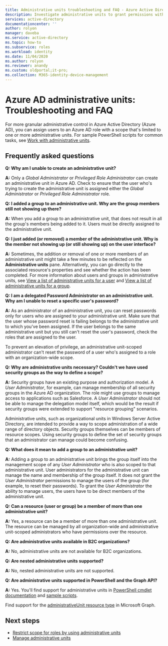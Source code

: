 ```yaml
---
title: Administrative units troubleshooting and FAQ - Azure Active Directory | Microsoft Docs
description: Investigate administrative units to grant permissions with restricted scope in Azure Active Directory.
services: active-directory
documentationcenter: ''
author: rolyon
manager: daveba
ms.service: active-directory
ms.topic: how-to
ms.subservice: roles
ms.workload: identity
ms.date: 11/04/2020
ms.author: rolyon
ms.reviewer: anandy
ms.custom: oldportal;it-pro;
ms.collection: M365-identity-device-management
---
```



# Azure AD administrative units: Troubleshooting and FAQ

For more granular administrative control in Azure Active Directory (Azure AD), you can assign users to an Azure AD role with a scope that's limited to one or more administrative units. For sample PowerShell scripts for common tasks, see [Work with administrative units](/powershell/azure/active-directory/working-with-administrative-units).

## Frequently asked questions

**Q: Why am I unable to create an administrative unit?**

**A:** Only a *Global Administrator* or *Privileged Role Administrator* can create an administrative unit in Azure AD. Check to ensure that the user who's trying to create the administrative unit is assigned either the *Global Administrator* or *Privileged Role Administrator* role.

**Q: I added a group to an administrative unit. Why are the group members still not showing up there?**

**A:** When you add a group to an administrative unit, that does not result in all the group's members being added to it. Users must be directly assigned to the administrative unit.

**Q: I just added (or removed) a member of the administrative unit. Why is the member not showing up (or still showing up) on the user interface?**

**A:** Sometimes, the addition or removal of one or more members of an administrative unit might take a few minutes to be reflected on the **Administrative units** pane. Alternatively, you can go directly to the associated resource's properties and see whether the action has been completed. For more information about users and groups in administrative units, see [View a list of administrative units for a user](admin-units-add-manage-users.md) and [View a list of administrative units for a group](admin-units-add-manage-groups.md).

**Q: I am a delegated Password Administrator on an administrative unit. Why am I unable to reset a specific user's password?**

**A:** As an administrator of an administrative unit, you can reset passwords only for users who are assigned to your administrative unit. Make sure that the user whose password reset is failing belongs to the administrative unit to which you've been assigned. If the user belongs to the same administrative unit but you still can't reset the user's password, check the roles that are assigned to the user. 

To prevent an elevation of privilege, an administrative unit-scoped administrator can't reset the password of a user who's assigned to a role with an organization-wide scope.

**Q: Why are administrative units necessary? Couldn't we have used security groups as the way to define a scope?**

**A:** Security groups have an existing purpose and authorization model. A *User Administrator*, for example, can manage membership of all security groups in the Azure AD organization. The role might use groups to manage access to applications such as Salesforce. A *User Administrator* should not be able to manage the delegation model itself, which would be the result if security groups were extended to support "resource grouping" scenarios. 

Administrative units, such as organizational units in Windows Server Active Directory, are intended to provide a way to scope administration of a wide range of directory objects. Security groups themselves can be members of resource scopes. Using security groups to define the set of security groups that an administrator can manage could become confusing.

**Q: What does it mean to add a group to an administrative unit?**

**A:** Adding a group to an administrative unit brings the group itself into the management scope of any *User Administrator* who is also scoped to that administrative unit. User administrators for the administrative unit can manage the name and membership of the group itself. It does not grant the *User Administrator* permissions to manage the users of the group (for example, to reset their passwords). To grant the *User Administrator* the ability to manage users, the users have to be direct members of the administrative unit.

**Q: Can a resource (user or group) be a member of more than one administrative unit?**

**A:** Yes, a resource can be a member of more than one administrative unit. The resource can be managed by all organization-wide and administrative unit-scoped administrators who have permissions over the resource.

**Q: Are administrative units available in B2C organizations?**

**A:** No, administrative units are not available for B2C organizations.

**Q: Are nested administrative units supported?**

**A:** No, nested administrative units are not supported.

**Q: Are administrative units supported in PowerShell and the Graph API?**

**A:** Yes. You'll find support for administrative units in [PowerShell cmdlet documentation](/powershell/module/Azuread/) and [sample scripts](/powershell/azure/active-directory/working-with-administrative-units).

Find support for the [administrativeUnit resource type](/graph/api/resources/administrativeunit) in Microsoft Graph.

## Next steps

- [Restrict scope for roles by using administrative units](administrative-units.md)
- [Manage administrative units](admin-units-manage.md)
